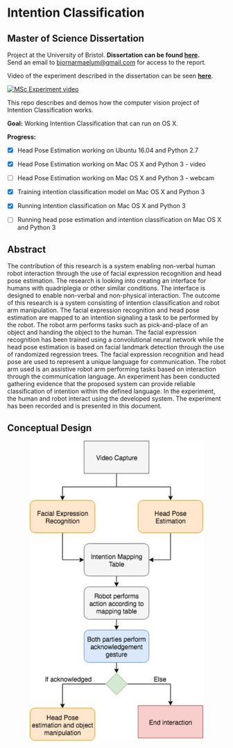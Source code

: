# Intention Classification 
## Master of Science Dissertation 
Project at the University of Bristol. **Dissertation can be found [here](https://www.dropbox.com/s/4h1am0xqd3xizbv/MSc_Robotics_BjornarMaelum.pdf?dl=0).**  
Send an email to bjornarmaelum@gmail.com for access to the report.

Video of the experiment described in the dissertation can be seen **[here](https://www.youtube.com/watch?v=XPzJ-hhMpgM&feature=youtu.be)**.

[![MSc Experiment video](https://img.youtube.com/vi/XPzJ-hhMpgM/0.jpg)](https://www.youtube.com/watch?v=XPzJ-hhMpgM)

This repo describes and demos how the computer vision project of Intention Classification works.

**Goal:**
Working Intention Classification that can run on OS X. 

**Progress:**
- [x] Head Pose Estimation working on Ubuntu 16.04 and Python 2.7
- [x] Head Pose Estimation working on Mac OS X and Python 3 - video
- [ ] Head Pose Estimation working on Mac OS X and Python 3 - webcam
- [x] Training intention classification model on Mac OS X and Python 3
- [x] Running intention classification on Mac OS X and Python 3
- [ ] Running head pose estimation and intention classification on Mac OS X and Python 3


## Abstract
The contribution of this research is a system enabling non-verbal human robot interaction
through the use of facial expression recognition and head pose estimation. The research is
looking into creating an interface for humans with quadriplegia or other similar conditions.
The interface is designed to enable non-verbal and non-physical interaction. The outcome of
this research is a system consisting of intention classification and robot arm manipulation. The
facial expression recognition and head pose estimation are mapped to an intention signaling
a task to be performed by the robot. The robot arm performs tasks such as pick-and-place of
an object and handing the object to the human. The facial expression recognition has been
trained using a convolutional neural network while the head pose estimation is based on facial
landmark detection through the use of randomized regression trees. The facial expression
recognition and head pose are used to represent a unique language for communication. The
robot arm used is an assistive robot arm performing tasks based on interaction through the
communication language. An experiment has been conducted gathering evidence that the
proposed system can provide reliable classification of intention within the defined language.
In the experiment, the human and robot interact using the developed system. The experiment
has been recorded and is presented in this document.

## Conceptual Design
<p align="center">
  <img width="400" src="https://github.com/bmaelum/Intention-Classification/blob/master/images/ConceptualDesign_v3.png">
</p>
